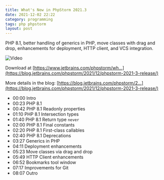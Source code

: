 ```yaml
---
title: What's New in PhpStorm 2021.3
date: 2021-12-02 22:22
category: programming
tags: php phpstorm
layout: post
---
```


PHP 8.1, better handling of generics in PHP, move classes with drag and drop, enhancements for deployment, HTTP client, and VCS integration.

![Video](https://www.youtube.com/watch?v=NfGpGHNAalc&rel=0)

Download at [https://www.jetbrains.com/phpstorm/wh...](https://blog.jetbrains.com/phpstorm/2021/12/phpstorm-2021-3-release/)

More details in the blog: [https://blog.jetbrains.com/phpstorm/2...](https://blog.jetbrains.com/phpstorm/2021/12/phpstorm-2021-3-release/)

* 00:00 Intro
* 00:23 PHP 8.1
* 00:42 PHP 8.1 Readonly properties
* 01:10 PHP 8.1 Intersection types
* 01:40 PHP 8.1 Return type `never`
* 02:00 PHP 8.1 Final constants
* 02:20 PHP 8.1 First-class callables
* 02:40 PHP 8.1 Deprecations
* 03:27 Generics in PHP
* 04:11 Deployment enhancements
* 05:23 Move classes via drag and drop
* 05:49 HTTP Client enhancements
* 06:52 Bookmarks tool window
* 07:17 Improvements for Git
* 08:07 Outro
